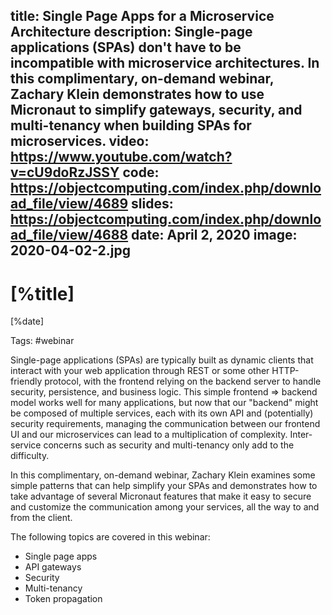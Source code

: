 title: Single Page Apps for a Microservice Architecture
description: Single-page applications (SPAs) don't have to be incompatible with microservice architectures. In this complimentary, on-demand webinar, Zachary Klein demonstrates how to use Micronaut to simplify gateways, security, and multi-tenancy when building SPAs for microservices.
video: https://www.youtube.com/watch?v=cU9doRzJSSY
code: https://objectcomputing.com/index.php/download_file/view/4689 
slides: https://objectcomputing.com/index.php/download_file/view/4688
date: April 2, 2020
image: 2020-04-02-2.jpg
---

# [%title]

[%date] 

Tags: #webinar

Single-page applications (SPAs) are typically built as dynamic clients that interact with your web application through REST or some other HTTP-friendly protocol, with the frontend relying on the backend server to handle security, persistence, and business logic. This simple frontend => backend model works well for many applications, but now that our "backend" might be composed of multiple services, each with its own API and (potentially) security requirements, managing the communication between our frontend UI and our microservices can lead to a multiplication of complexity. Inter-service concerns such as security and multi-tenancy only add to the difficulty. 

In this complimentary, on-demand webinar, Zachary Klein examines some simple patterns that can help simplify your SPAs and demonstrates how to take advantage of several Micronaut features that make it easy to secure and customize the communication among your services, all the way to and from the client.

The following topics are covered in this webinar:

- Single page apps
- API gateways
- Security
- Multi-tenancy
- Token propagation
